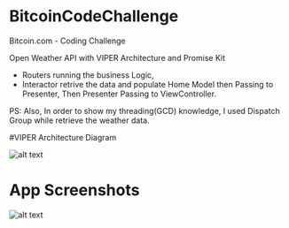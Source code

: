 # BitcoinCodeChallenge
Bitcoin.com - Coding Challenge

Open Weather API with VIPER Architecture and Promise Kit 

- Routers running the business Logic, 
- Interactor retrive the data and populate Home Model then Passing to Presenter, Then Presenter Passing to ViewController. 

PS: Also, In order to show my threading(GCD) knowledge, I used Dispatch Group while retrieve the weather data.

#VIPER Architecture Diagram

![alt text](https://miro.medium.com/max/1084/1*7mONTMKAbKDTPZgSKjTiNA.png "Viper")

# App Screenshots 
![alt text](https://ibb.co/HTpx7Wn "Home")

